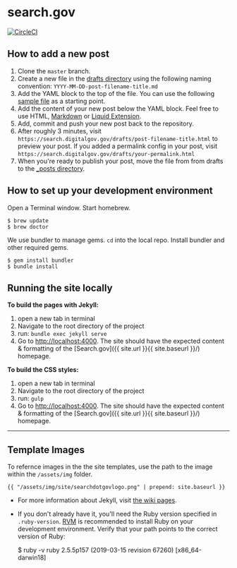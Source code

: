 # search.gov

[![CircleCI](https://circleci.com/gh/GSA/search.digitalgov.gov.svg?style=svg)](https://circleci.com/gh/GSA/search.digitalgov.gov)

## How to add a new post

1. Clone the `master` branch.
1. Create a new file in the [drafts directory](https://github.com/GSA/search.digitalgov.gov/tree/master/drafts)
   using the following naming convention: `YYYY-MM-DD-post-filename-title.md`
1. Add the YAML block to the top of the file.
   You can use the following [sample file](https://github.com/GSA/search.digitalgov.gov/tree/master/drafts/2014-03-05-sample.md) as a starting point.
1. Add the content of your new post below the YAML block.
   Feel free to use HTML,
   [Markdown](http://daringfireball.net/projects/markdown/syntax) or
   [Liquid Extension](https://github.com/mojombo/jekyll/wiki/Liquid-Extensions).
1. Add, commit and push your new post back to the repository.
1. After roughly 3 minutes, visit `https://search.digitalgov.gov/drafts/post-filename-title.html` to preview your post.
   If you added a permalink config in your post, visit `https://search.digitalgov.gov/drafts/your-permalink.html`
1. When you're ready to publish your post, move the file from from drafts to the [_posts directory](https://github.com/GSA/search.digitalgov.gov/tree/master/_posts).

## How to set up your development environment

Open a Terminal window. Start homebrew.

    $ brew update
    $ brew doctor

We use bundler to manage gems. `cd` into the local repo. Install bundler and other required gems.

    $ gem install bundler
    $ bundle install

## Running the site locally

**To build the pages with Jekyll:**
1. open a new tab in terminal
2. Navigate to the root directory of the project
3. run: `bundle exec jekyll serve`
4. Go to <http://localhost:4000>. The site should have the expected content & formatting of the [Search.gov]({{ site.url }}{{ site.baseurl }}/) homepage.

**To build the CSS styles:**
1. open a new tab in terminal
2. Navigate to the root directory of the project
3. run: `gulp`
4. Go to <http://localhost:4000>. The site should have the expected content & formatting of the [Search.gov]({{ site.url }}{{ site.baseurl }}/) homepage.



---

## Template Images

To refernce images in the the site templates, use the path to the image within the `/assets/img` folder.

```
{{ "/assets/img/site/searchdotgovlogo.png" | prepend: site.baseurl }}
```


* For more information about Jekyll, visit [the wiki pages](https://github.com/mojombo/jekyll/wiki).
* If you don't already have it, you'll need the Ruby version specified in `.ruby-version`. [RVM](http://rvm.io) is recommended to install Ruby on your development environment. Verify that your path points to the correct version of Ruby:

    $ ruby -v
    ruby 2.5.5p157 (2019-03-15 revision 67260) [x86_64-darwin18]
